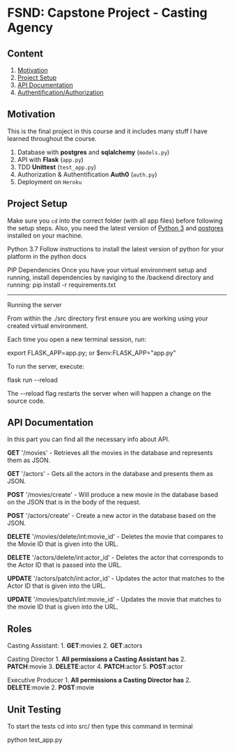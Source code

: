 # FSND: Capstone Project - Casting Agency

## Content

1.  [Motivation]()
2.  [Project Setup]()
3.  [API Documentation]()
4.  [Authentification/Authorization]()

## Motivation

This is the final project in this course and it includes many stuff I have learned throughout the course.

1.  Database with  **postgres**  and  **sqlalchemy**  (`models.py`)
2.  API  with  **Flask**  (`app.py`)
3.  TDD  **Unittest**  (`test_app.py`)
4.  Authorization &  Authentification **Auth0**  (`auth.py`)
5.  Deployment on  `Heroku`

## Project Setup

Make sure you  `cd`  into the correct folder (with all app files) before following the setup steps. Also, you need the latest version of  [Python 3](https://www.python.org/downloads/)  and  [postgres](https://www.postgresql.org/download/)  installed on your machine.

Python 3.7
Follow instructions to install the latest version of python for your platform in the python docs

PIP Dependencies
Once you have your virtual environment setup and running, install dependencies by naviging to the /backend directory and running:
    pip install -r requirements.txt

---------

Running the server

From within the ./src directory first ensure you are working using your created virtual environment.

Each time you open a new terminal session, run:

export FLASK_APP=app.py;
or
$env:FLASK_APP="app.py"

To run the server, execute:

flask run --reload

The --reload flag restarts the server when will happen a change on the source code.

## API Documentation

In this part you can find all the necessary info about API.

**GET** '/movies' - Retrieves all the movies in the database and represents them as JSON.

**GET** '/actors' - Gets all the actors in the database and presents them as JSON.

**POST** '/movies/create' - Will produce a new movie in the database based on the JSON that is in the body of the request.

**POST** '/actors/create'  - Create a new actor in the database based on the JSON.

**DELETE** '/movies/delete/int:movie_id' - Deletes the movie that compares to the Movie ID that is given into the URL.

**DELETE** '/actors/delete/int:actor_id' - Deletes the actor that corresponds to the Actor ID that is passed into the URL.

**UPDATE** '/actors/patch/int:actor_id' - Updates the actor that matches to the Actor ID that is given into the URL.

**UPDATE** '/movies/patch/int:movie_id'  - Updates the movie that matches to the movie ID that is given into the URL.

## Roles

Casting Assistant:
    1.  **GET**:movies
    2.  **GET**:actors    

Casting Director
    1.  **All permissions a Casting Assistant has**
    2.  **PATCH**:movie
    3.  **DELETE**:actor
    4.  **PATCH**:actor
    5.  **POST**:actor

Executive Producer
    1.  **All permissions a Casting Director has**
    2.  **DELETE**:movie
    2.  **POST**:movie

## Unit Testing

To start the tests cd into src/ then type this command in terminal

python test_app.py
